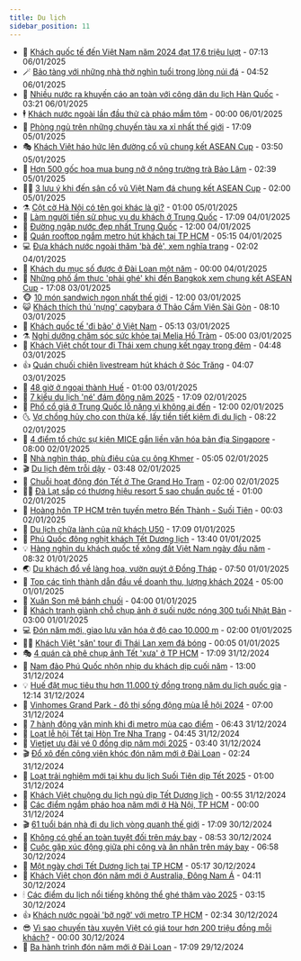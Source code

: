 ```yaml
---
title: Du lịch
sidebar_position: 11
---
```


<!-- vnexpress-du-lich:START -->
- 💂 [Khách quốc tế đến Việt Nam năm 2024 đạt 17,6 triệu lượt](https://vnexpress.net/khach-quoc-te-den-viet-nam-nam-2024-dat-17-6-trieu-luot-4836039.html) - 07:13 06/01/2025
- 🪄 [Bảo tàng với những nhà thờ nghìn tuổi trong lòng núi đá](https://vnexpress.net/bao-tang-voi-nhung-nha-tho-nghin-tuoi-trong-long-nui-da-4831099.html) - 04:52 06/01/2025
- 🦅 [Nhiều nước ra khuyến cáo an toàn với công dân du lịch Hàn Quốc](https://vnexpress.net/nhieu-nuoc-ra-khuyen-cao-an-toan-voi-cong-dan-du-lich-han-quoc-4835942.html) - 03:21 06/01/2025
- 🕴 [Khách nước ngoài lần đầu thử cà pháo mắm tôm](https://vnexpress.net/khach-nuoc-ngoai-lan-dau-thu-ca-phao-mam-tom-4835524.html) - 00:00 06/01/2025
- 👀 [Phòng ngủ trên những chuyến tàu xa xỉ nhất thế giới](https://vnexpress.net/phong-ngu-tren-nhung-chuyen-tau-xa-xi-nhat-the-gioi-4834235.html) - 17:09 05/01/2025
- 🎭 [Khách Việt háo hức lên đường cổ vũ chung kết ASEAN Cup](https://vnexpress.net/khach-viet-hao-huc-len-duong-co-vu-chung-ket-asean-cup-4835671.html) - 03:50 05/01/2025
- 🦒 [Hơn 500 gốc hoa mua bung nở ở nông trường trà Bảo Lâm](https://vnexpress.net/hon-500-goc-hoa-mua-bung-no-o-nong-truong-tra-bao-lam-4835569.html) - 02:39 05/01/2025
- 👨‍🏫 [3 lưu ý khi đến sân cổ vũ Việt Nam đá chung kết ASEAN Cup](https://vnexpress.net/3-luu-y-khi-den-san-co-vu-viet-nam-da-chung-ket-asean-cup-4835601.html) - 02:00 05/01/2025
- ⚗️ [Cột cờ Hà Nội có tên gọi khác là gì?](https://vnexpress.net/cot-co-ha-noi-co-ten-goi-khac-la-gi-4835499.html) - 01:00 05/01/2025
- 🥸 [Làm người tiền sử phục vụ du khách ở Trung Quốc](https://vnexpress.net/lam-nguoi-tien-su-phuc-vu-du-khach-o-trung-quoc-4835500.html) - 17:09 04/01/2025
- 🤠 [Đường ngập nước đẹp nhất Trung Quốc](https://vnexpress.net/duong-ngap-nuoc-dep-nhat-trung-quoc-4835548.html) - 12:00 04/01/2025
- 🚀 [Quán rooftop ngắm metro hút khách tại TP HCM](https://vnexpress.net/quan-rooftop-ngam-metro-hut-khach-tai-tp-hcm-4835127.html) - 05:15 04/01/2025
- 💻 [Đưa khách nước ngoài thăm &#39;bà đẻ&#39;, xem nghĩa trang](https://vnexpress.net/dua-khach-nuoc-ngoai-tham-ba-de-xem-nghia-trang-4833815.html) - 02:02 04/01/2025
- 💼 [Khách du mục số được ở Đài Loan một năm](https://vnexpress.net/khach-du-muc-so-duoc-o-dai-loan-mot-nam-4835330.html) - 00:00 04/01/2025
- 🤡 [Những phố ẩm thực &#39;phải ghé&#39; khi đến Bangkok xem chung kết ASEAN Cup](https://vnexpress.net/nhung-pho-am-thuc-phai-ghe-khi-den-bangkok-xem-chung-ket-asean-cup-vnepre-4835006.html) - 17:08 03/01/2025
- 🐵 [10 món sandwich ngon nhất thế giới](https://vnexpress.net/10-mon-sandwich-ngon-nhat-the-gioi-4835135.html) - 12:00 03/01/2025
- 😺 [Khách thích thú &#39;nựng&#39; capybara ở Thảo Cầm Viên Sài Gòn](https://vnexpress.net/khach-thich-thu-nung-capybara-o-thao-cam-vien-sai-gon-4835165.html) - 08:10 03/01/2025
- 🌈 [Khách quốc tế &#39;đi bão&#39; ở Việt Nam](https://vnexpress.net/khach-quoc-te-di-bao-o-viet-nam-4835105.html) - 05:13 03/01/2025
- ⚗️ [Nghỉ dưỡng chăm sóc sức khỏe tại Melia Hồ Tràm](https://vnexpress.net/nghi-duong-cham-soc-suc-khoe-tai-melia-ho-tram-4834146.html) - 05:00 03/01/2025
- 👀 [Khách Việt chốt tour đi Thái xem chung kết ngay trong đêm](https://vnexpress.net/khach-viet-chot-tour-di-thai-xem-chung-ket-ngay-trong-dem-4835108.html) - 04:48 03/01/2025
- 👍 [Quán chuối chiên livestream hút khách ở Sóc Trăng](https://vnexpress.net/quan-chuoi-chien-livestream-hut-khach-o-soc-trang-4834726.html) - 04:07 03/01/2025
- 💄 [48 giờ ở ngoại thành Huế](https://vnexpress.net/48-gio-o-ngoai-thanh-hue-4834561.html) - 01:00 03/01/2025
- 🥷 [7 kiểu du lịch &#39;né&#39; đám đông năm 2025](https://vnexpress.net/7-kieu-du-lich-ne-dam-dong-nam-2025-4834782.html) - 17:09 02/01/2025
- 📝 [Phố cổ giả ở Trung Quốc lỗ nặng vì không ai đến](https://vnexpress.net/pho-co-gia-o-trung-quoc-lo-nang-vi-khong-ai-den-4834831.html) - 12:00 02/01/2025
- 🌜 [Vợ chồng hủy cho con thừa kế, lấy tiền tiết kiệm đi du lịch](https://vnexpress.net/vo-chong-huy-cho-con-thua-ke-lay-tien-tiet-kiem-di-du-lich-4834383.html) - 08:22 02/01/2025
- 📝 [4 điểm tổ chức sự kiện MICE gắn liền văn hóa bản địa Singapore](https://vnexpress.net/4-diem-to-chuc-su-kien-mice-gan-lien-van-hoa-ban-dia-singapore-4824263.html) - 08:00 02/01/2025
- 🧰 [Nhà nghìn tháp, phù điêu của cụ ông Khmer](https://vnexpress.net/nha-nghin-thap-phu-dieu-cua-cu-ong-khmer-4833832.html) - 05:05 02/01/2025
- 🎬 [Du lịch đêm trỗi dậy](https://vnexpress.net/du-lich-dem-troi-day-4834562.html) - 03:48 02/01/2025
- 🧐 [Chuỗi hoạt động đón Tết ở The Grand Ho Tram](https://vnexpress.net/chuoi-hoat-dong-don-tet-o-the-grand-ho-tram-4833768.html) - 02:00 02/01/2025
- 👨‍🏫 [Đà Lạt sắp có thương hiệu resort 5 sao chuẩn quốc tế](https://vnexpress.net/da-lat-sap-co-thuong-hieu-resort-5-sao-chuan-quoc-te-4834519.html) - 01:00 02/01/2025
- 🦣 [Hoàng hôn TP HCM trên tuyến metro Bến Thành - Suối Tiên](https://vnexpress.net/hoang-hon-tp-hcm-tren-tuyen-metro-ben-thanh-suoi-tien-4833986.html) - 00:03 02/01/2025
- 🌋 [Du lịch chữa lành của nữ khách U50](https://vnexpress.net/du-lich-chua-lanh-cua-nu-khach-u50-4833569.html) - 17:09 01/01/2025
- 🦄 [Phú Quốc đông nghịt khách Tết Dương lịch](https://vnexpress.net/phu-quoc-dong-nghit-khach-tet-duong-lich-4834476.html) - 13:40 01/01/2025
- 💡 [Hàng nghìn du khách quốc tế xông đất Việt Nam ngày đầu năm](https://vnexpress.net/hang-nghin-du-khach-quoc-te-xong-dat-viet-nam-ngay-dau-nam-4834435.html) - 08:32 01/01/2025
- 🌏 [Du khách đổ về làng hoa, vườn quýt ở Đồng Tháp](https://vnexpress.net/du-khach-do-ve-lang-hoa-vuon-quyt-o-dong-thap-4834427.html) - 07:50 01/01/2025
- 💂 [Top các tỉnh thành dẫn đầu về doanh thu, lượng khách 2024](https://vnexpress.net/top-cac-tinh-thanh-dan-dau-ve-doanh-thu-luong-khach-2024-4834097.html) - 05:00 01/01/2025
- 🤩 [Xuân Son mê bánh chuối](https://vnexpress.net/xuan-son-me-banh-chuoi-4834114.html) - 04:00 01/01/2025
- 💪 [Khách tranh giành chỗ chụp ảnh ở suối nước nóng 300 tuổi Nhật Bản](https://vnexpress.net/khach-tranh-gianh-cho-chup-anh-o-suoi-nuoc-nong-300-tuoi-nhat-ban-4833760.html) - 03:00 01/01/2025
- 💻 [Đón năm mới, giao lưu văn hóa ở độ cao 10.000 m](https://vnexpress.net/don-nam-moi-giao-luu-van-hoa-o-do-cao-10-000-m-4834239.html) - 02:00 01/01/2025
- 🧑‍💻 [Khách Việt &#39;săn&#39; tour đi Thái Lan xem đá bóng](https://vnexpress.net/khach-viet-san-tour-di-thai-lan-xem-da-bong-4834167.html) - 00:05 01/01/2025
- 🎭 [4 quán cà phê chụp ảnh Tết &#39;xưa&#39; ở TP HCM](https://vnexpress.net/4-quan-ca-phe-chup-anh-tet-xua-o-tp-hcm-4833303.html) - 17:09 31/12/2024
- 🧐 [Nam đảo Phú Quốc nhộn nhịp du khách dịp cuối năm](https://vnexpress.net/nam-dao-phu-quoc-nhon-nhip-du-khach-dip-cuoi-nam-4834264.html) - 13:00 31/12/2024
- 💡 [Huế đặt mục tiêu thu hơn 11.000 tỷ đồng trong năm du lịch quốc gia](https://vnexpress.net/hue-dat-muc-tieu-thu-hon-11-000-ty-dong-trong-nam-du-lich-quoc-gia-4834103.html) - 12:14 31/12/2024
- 🌊 [Vinhomes Grand Park - đô thị sống động mùa lễ hội 2024](https://vnexpress.net/vinhomes-grand-park-do-thi-song-dong-mua-le-hoi-2024-4834003.html) - 07:00 31/12/2024
- 🎃 [7 hành động văn minh khi đi metro mùa cao điểm](https://vnexpress.net/7-hanh-dong-van-minh-khi-di-metro-mua-cao-diem-4833996.html) - 06:43 31/12/2024
- 🧠 [Loạt lễ hội Tết tại Hòn Tre Nha Trang](https://vnexpress.net/loat-le-hoi-tet-tai-hon-tre-nha-trang-4834012.html) - 04:45 31/12/2024
- 💄 [Vietjet ưu đãi vé 0 đồng dịp năm mới 2025](https://vnexpress.net/vietjet-uu-dai-ve-0-dong-dip-nam-moi-2025-4833997.html) - 03:40 31/12/2024
- 🎬 [Đổ xô đến công viên khóc đón năm mới ở Đài Loan](https://vnexpress.net/do-xo-den-cong-vien-khoc-don-nam-moi-o-dai-loan-4833880.html) - 02:24 31/12/2024
- 🐻 [Loạt trải nghiệm mới tại khu du lịch Suối Tiên dịp Tết 2025](https://vnexpress.net/loat-trai-nghiem-moi-tai-khu-du-lich-suoi-tien-dip-tet-2025-4832354.html) - 01:00 31/12/2024
- 🌝 [Khách Việt chuộng du lịch ngủ dịp Tết Dương lịch](https://vnexpress.net/khach-viet-chuong-du-lich-ngu-dip-tet-duong-lich-4833401.html) - 00:55 31/12/2024
- 🤩 [Các điểm ngắm pháo hoa năm mới ở Hà Nội, TP HCM](https://vnexpress.net/cac-diem-ngam-phao-hoa-nam-moi-o-ha-noi-tp-hcm-vnepre-4833639.html) - 00:00 31/12/2024
- 🎬 [61 tuổi bán nhà đi du lịch vòng quanh thế giới](https://vnexpress.net/61-tuoi-ban-nha-di-du-lich-vong-quanh-the-gioi-4833403.html) - 17:09 30/12/2024
- 🦩 [Không có ghế an toàn tuyệt đối trên máy bay](https://vnexpress.net/khong-co-ghe-an-toan-tuyet-doi-tren-may-bay-4833646.html) - 08:53 30/12/2024
- 🦍 [Cuộc gặp xúc động giữa phi công và ân nhân trên máy bay](https://vnexpress.net/cuoc-gap-xuc-dong-giua-phi-cong-va-an-nhan-tren-may-bay-4833466.html) - 06:58 30/12/2024
- 👀 [Một ngày chơi Tết Dương lịch tại TP HCM](https://vnexpress.net/mot-ngay-choi-tet-duong-lich-tai-tp-hcm-vnepre-4832787.html) - 05:17 30/12/2024
- 🧰 [Khách Việt chọn đón năm mới ở Australia, Đông Nam Á](https://vnexpress.net/khach-viet-chon-don-nam-moi-o-australia-dong-nam-a-4832708.html) - 04:11 30/12/2024
- 🕯 [Các điểm du lịch nổi tiếng không thể ghé thăm vào 2025](https://vnexpress.net/cac-diem-du-lich-noi-tieng-khong-the-ghe-tham-vao-2025-4833410.html) - 03:15 30/12/2024
- 👍 [Khách nước ngoài &#39;bỡ ngỡ&#39; với metro TP HCM](https://vnexpress.net/khach-nuoc-ngoai-bo-ngo-voi-metro-tp-hcm-4832273.html) - 02:34 30/12/2024
- 😎 [Vì sao chuyến tàu xuyên Việt có giá tour hơn 200 triệu đồng mỗi khách?](https://vnexpress.net/vi-sao-chuyen-tau-xuyen-viet-co-gia-tour-hon-200-trieu-dong-moi-khach-4832174.html) - 00:00 30/12/2024
- 🐘 [Ba hành trình đón năm mới ở Đài Loan](https://vnexpress.net/ba-hanh-trinh-don-nam-moi-o-dai-loan-4831109.html) - 17:09 29/12/2024<!-- vnexpress-du-lich:END -->
